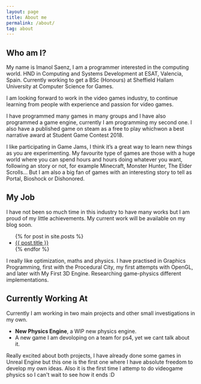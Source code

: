 ```yaml
---
layout: page
title: About me
permalink: /about/
tag: about
---
```


## Who am I?
My name is Imanol Saenz, I am a programmer interested in the computing world. HND in Computing and Systems Development at ESAT, Valencia, Spain. Currently working to get a BSc (Honours) at Sheffield Hallam University at Computer Science for Games.

I am looking forward to work in the video games industry, to continue learning from people with experience and passion for video games.

I have programmed many games in many groups and I have also programmed a game engine, currently I am programming my second one. I also have a published game on steam as a free to play whichwon a best narrative award at Student Game Contest 2018.

I like participating in Game Jams, I think it’s a great way to learn new things as you are experimenting. My favourite type of games are those with a huge world where you can spend hours and hours doing whatever you want, following an story or not, for example Minecraft, Monster Hunter, The Elder Scrolls... But I am also a big fan of games with an interesting story to tell as Portal, Bioshock or Dishonored. 

## My Job
I have not been so much time in this industry to have many works but I am proud of my little achievements. My current work will be available on my blog soon.

<ul>
 {% for post in site.posts %}
  <li>
   <a href="{{ post.url }}">{{ post.title }}</a>
  </li>
 {% endfor %}
</ul>

I really like optimization, maths and physics. I have practised in Graphics Programming, first with the Procedural City, my first attempts with OpenGL, and later with My First 3D Engine. Researching game-physics different implementations.


## Currently Working At

Currently I am working in two main projects and other small investigations in my own. 

* **New Physics Engine**, a WIP new physics engine.
* A new game I am devoloping on a team for ps4, yet we cant talk about it.

Really excited about both projects, I have already done some games in Unreal Engine but this one is the first one where I have absolute freedom to develop my own ideas. Also it is the first time I attemp to do videogame physics so I can't wait to see how it ends :D
